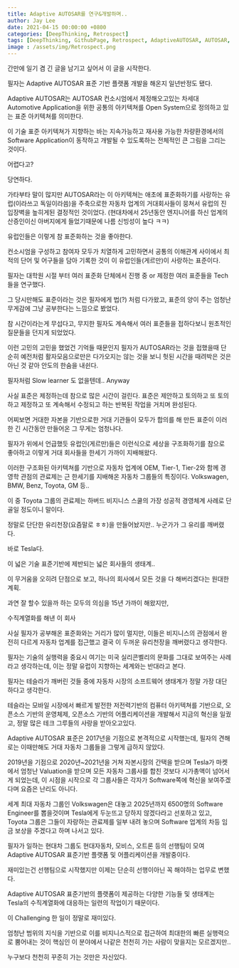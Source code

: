 ```yaml
---
title: Adaptive AUTOSAR를 연구&개발하며..
author: Jay Lee
date: 2021-04-15 00:00:00 +0800
categories: [DeepThinking, Retrospect]
tags: [DeepThinking, GithubPage, Retrospect, AdaptiveAUTOSAR, AUTOSAR, ClassicAUTOSAR, ECU, CPU, GPU, OTA]
image : /assets/img/Retrospect.png
---
```


간만에 일기 겸 긴 글을 남기고 싶어서 이 글을 시작한다.

필자는 Adaptive AUTOSAR 표준 기반 플랫폼 개발을 해온지 일년반정도 됐다.

Adaptive AUTOSAR는 AUTOSAR 컨소시엄에서 제정해오고있는 차세대 Automotive Application을 위한 공통의 아키텍쳐를 Open System으로 정의하고 있는 표준 아키텍쳐를 의미한다. 

이 기술 표준 아키텍쳐가 지향하는 바는 지속가능하고 재사용 가능한 차량환경에서의 Software Application이 동작하고 개발될 수 있도록하는 전체적인 큰 그림을 그리는 것이다.

어렵다고? 

당연하다. 

가타부타 말이 많지만 AUTOSAR라는 이 아키텍쳐는 애초에 표준화하기를 사랑하는 유럽(이라쓰고 독일이라씀)을 주축으로한 자동차 업계의 거대회사들이 뭉쳐서 유럽의 진입장벽을 높히게된 결정적인 것이었다. (현대차에서 25년동안 엔지니어를 하신 업계의 산증인이신 아버지에게 들었기때문에 나름 신빙성이 높다 ㅋㅋ)

유럽인들은 이렇게 참 표준화하는 것을 좋아한다. 

컨소시엄을 구성하고 참여자 모두가 치열하게 고민하면서 공통의 이해관계 사이에서 최적의 단어 및 어구들을 담아 기록한 것이 이 유럽인들(게르만)이 사랑하는 표준이다.

필자는 대학원 시절 부터 여러 표준화 단체에서 진행 중 or 제정한 여러 표준들을 Tech 들을 연구했다. 

그 당시만해도 표준이라는 것은 필자에게 법(?) 처럼 다가왔고, 표준의 양이 주는 엄청난 무게감에 그냥 공부한다는 느낌으로 봤었다.

참 시간이라는게 무섭다고, 무지한 필자도 계속해서 여러 표준들을 접하다보니 원초적인 질문들을 던지게 되었었다.

이런 고민의 고민을 했었건 기억들 때문인지 필자가 AUTOSAR라는 것을 접했을때 단순히 예전처럼 활자모음으로만은 다가오지는 않는 것을 보니 헛된 시간을 때려박은 것은 아닌 것 같아 안도의 한숨을 내쉰다.

필자처럼 Slow learner 도 없을텐데.. Anyway

사실 표준은 제정하는데 참으로 많은 시간이 걸린다. 표준은 제안하고 토의하고 또 토의하고 제정하고 또 계속해서 수정되고 하는 반복된 작업을 거치며 완성된다. 

어찌보면 거대한 자본을 기반으로한 거대 기관들이 모두가 합의를 해 만든 표준이 이러한 긴 시간동안 만들어온 그 무게는 엄청나다. 

필자가 위에서 언급했듯 유럽인(게르만)들은 이런식으로 세상을 구조화하기를 참으로 좋아하고 이렇게 거대 회사들을 한세기 가까이 지배해왔다. 

이러한 구조화된 아키텍쳐를 기반으로 자동차 업계에 OEM, Tier-1, Tier-2와 함께 경영학 관점의 관료제는 근 한세기를 지배해온 자동차 그룹들의 특징이다. Volkswagen, BMW, Benz, Toyota, GM 등..

이 중 Toyota 그룹의 관료제는 하버드 비지니스 스쿨의 가장 성공적 경영체계 사례로 단골일 정도이니 말이다.

정말로 단단한 유리천장(요즘말로 ㅎㅎ)을 만들어놨지만.. 누군가가 그 유리를 깨버렸다.

바로 Tesla다.

이 넓은 기술 표준기반에 제반되는 넓은 회사들의 생태계.. 

이 무거움을 오히려 단점으로 보고, 하나의 회사에서 모든 것을 다 해버리겠다는 원대한 계획.

과연 잘 할수 있을까 하는 모두의 의심을 15년 가까이 해왔지만,

수직계열화를 해낸 이 회사

사실 필자가 공부해온 표준화와는 거리가 많이 멀지만, 이들은 비지니스의 관점에서 완전히 다르게 자동차 업계를 접근했고 결국 이 두꺼운 유리천장을 깨버렸다고 생각한다.

필자는 기술의 실행력을 중요시 여기는 미국 실리콘벨리의 문화를 그대로 보여주는 사례라고 생각하는데, 이는 정말 유럽이 지향하는 세계와는 반대라고 본다.

필자는 테슬라가 깨버린 것들 중에 자동차 시장의 소프트웨어 생태계가 정말 가장 대단하다고 생각한다. 

테슬라는 모바일 시장에서 빠르게 발전한 저전력기반의 컴퓨터 아키텍쳐를 기반으로, 오픈소스 기반의 운영체제, 오픈소스 기반의 어플리케이션을 개발해서 지금의 혁신을 일궜고, 정말 많은 테크 그루들의 사랑을 받아오고있다.

Adaptive AUTOSAR 표준은 2017년을 기점으로 본격적으로 시작했는데, 필자의 견해로는 이때만해도 거대 자동차 그룹들을 그렇게 급하지 않았다.

2019년을 기점으로 2020년~2021년을 거쳐 자본시장의 간택을 받으며 Tesla가 마켓에서 엄청난 Valuation을 받으며 모든 자동차 그룹사를 합친 것보다 시가총액이 넘어서게 되었는데, 이 시점을 시작으로 각 그룹사들은 각자가 Software쪽에 혁신을 보여주겠다며 요즘은 난리도 아니다.

세계 최대 자동차 그룹인 Volkswagen은 대놓고 2025년까지 6500명의 Software Engineer를 뽑을것이며 Tesla에게 두눈뜨고 당하지 않겠다라고 선포하고 있고, Toyota 그룹은 그들이 자랑하는 관료제를 일부 내려 놓으며 Software 업계의 차등 임금 보상을 주겠다고 하며 나서고 있다.

필자가 일하는 현대차 그룹도 현대자동차, 모비스, 오트론 등의 선행팀이 모여 Adaptive AUTOSAR 표준기반 플랫폼 및 어플리케이션을 개발중이다. 

재미있는건 선행팀으로 시작했지만 이제는 단순히 선행이아닌 꼭 해야하는 업무로 변했다.

Adaptive AUTOSAR 표준기반의 플랫폼이 제공하는 다양한 기능들 및 생태계는 Tesla의 수직계열화에 대응하는 일련의 작업이기 때문이다.

이 Challenging 한 일이 정말로 재미있다.

엄청난 범위의 지식을 기반으로 이를 비지니스적으로 접근하여 최대한의 빠른 실행력으로 뿜어내는 것이 핵심인 이 분야에서 나같은 천천히 가는 사람이 맞을지는 모르겠지만..

누구보다 천천히 꾸준히 가는 것만은 자신있다.